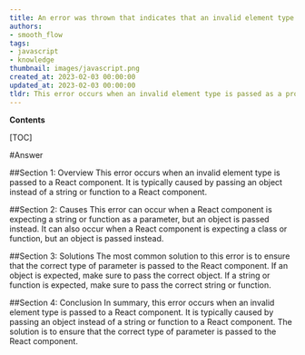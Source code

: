 ```yaml
---
title: An error was thrown that indicates that an invalid element type was provided - it should have been a string for built-in components or a class/function but an object was received instead
authors:
- smooth_flow
tags:
- javascript
- knowledge
thumbnail: images/javascript.png
created_at: 2023-02-03 00:00:00
updated_at: 2023-02-03 00:00:00
tldr: This error occurs when an invalid element type is passed as a prop to a React component.
---
```


**Contents**

[TOC]

#Answer

##Section 1: Overview
This error occurs when an invalid element type is passed to a React component. It is typically caused by passing an object instead of a string or function to a React component.

##Section 2: Causes
This error can occur when a React component is expecting a string or function as a parameter, but an object is passed instead. It can also occur when a React component is expecting a class or function, but an object is passed instead.

##Section 3: Solutions
The most common solution to this error is to ensure that the correct type of parameter is passed to the React component. If an object is expected, make sure to pass the correct object. If a string or function is expected, make sure to pass the correct string or function.

##Section 4: Conclusion
In summary, this error occurs when an invalid element type is passed to a React component. It is typically caused by passing an object instead of a string or function to a React component. The solution is to ensure that the correct type of parameter is passed to the React component.
